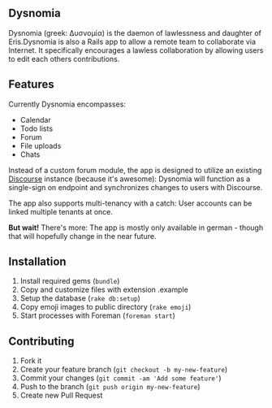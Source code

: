 ## Dysnomia

Dysnomia (greek: Δυσνομία) is the daemon of lawlessness and daughter of Eris.Dysnomia is also a Rails app to allow a remote team to collaborate via Internet. It specifically encourages a lawless collaboration by allowing users to edit each others contributions.

## Features

Currently Dysnomia encompasses:

 - Calendar
 - Todo lists
 - Forum
 - File uploads
 - Chats

Instead of a custom forum module, the app is designed to utilize an existing [Discourse](http://www.discourse.org) instance (because it's awesome): Dysnomia will function as a single-sign on endpoint and synchronizes changes to users with Discourse.

The app also supports multi-tenancy with a catch: User accounts can be linked multiple tenants at once.

**But wait!** There's more: The app is mostly only available in german - though that will hopefully change in the near future.

## Installation

1. Install required gems (`bundle`)
2. Copy and customize files with extension .example
3. Setup the database (`rake db:setup`)
4. Copy emoji images to public directory (`rake emoji`)
5. Start processes with Foreman (`foreman start`)

## Contributing

1. Fork it
2. Create your feature branch (`git checkout -b my-new-feature`)
3. Commit your changes (`git commit -am 'Add some feature'`)
4. Push to the branch (`git push origin my-new-feature`)
5. Create new Pull Request

